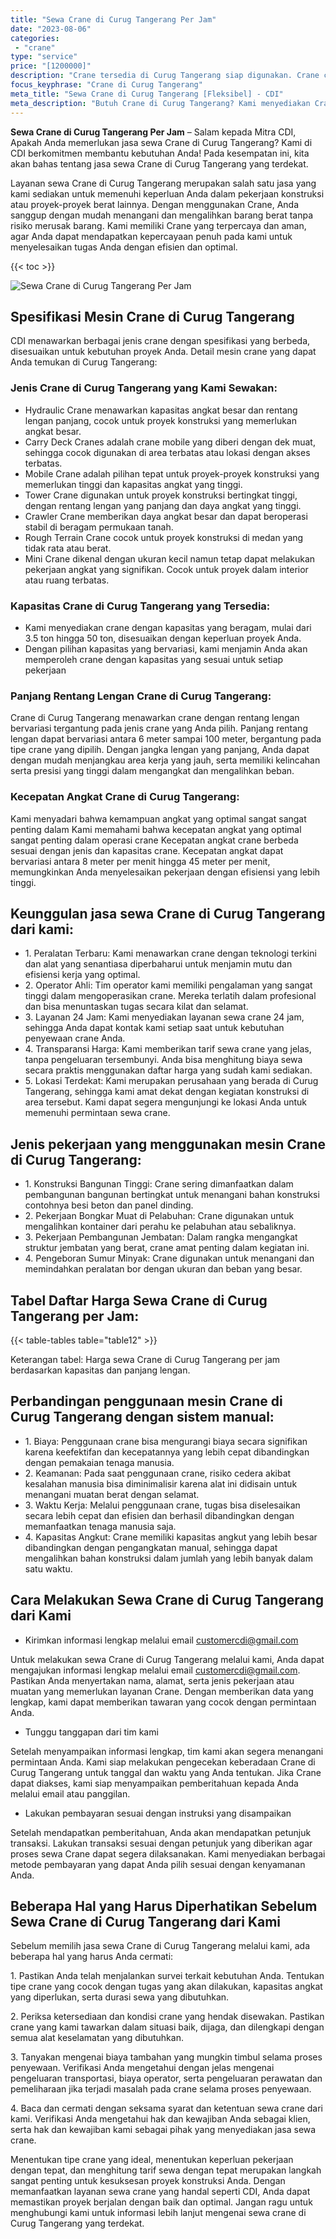 ```yaml
---
title: "Sewa Crane di Curug Tangerang Per Jam"
date: "2023-08-06"
categories:
 - "crane"
type: "service"
price: "[1200000]"
description: "Crane tersedia di Curug Tangerang siap digunakan. Crane cocok untuk mendukung proyek sebagai peralatan angkat yang optimal. Dapatkan penawaran spesial sekarang."
focus_keyphrase: "Crane di Curug Tangerang"
meta_title: "Sewa Crane di Curug Tangerang [Fleksibel] - CDI"
meta_description: "Butuh Crane di Curug Tangerang? Kami menyediakan Crane berkualitas untuk proyek pembangunan. Nikmati harga terbaik hari ini."
---
```


**Sewa Crane di Curug Tangerang Per Jam** – Salam kepada Mitra CDI, Apakah Anda memerlukan jasa sewa Crane di Curug Tangerang? Kami di CDI berkomitmen membantu kebutuhan Anda! Pada kesempatan ini, kita akan bahas tentang jasa sewa Crane di Curug Tangerang yang terdekat.

Layanan sewa Crane di Curug Tangerang merupakan salah satu jasa yang kami sediakan untuk memenuhi keperluan Anda dalam pekerjaan konstruksi atau proyek-proyek berat lainnya. Dengan menggunakan Crane, Anda sanggup dengan mudah menangani dan mengalihkan barang berat tanpa risiko merusak barang. Kami memiliki Crane yang terpercaya dan aman, agar Anda dapat mendapatkan kepercayaan penuh pada kami untuk menyelesaikan tugas Anda dengan efisien dan optimal.

{{< toc >}}

![Sewa Crane di Curug Tangerang Per Jam](/images/crane/crane-13.jpg)

## Spesifikasi Mesin Crane di Curug Tangerang

CDI menawarkan berbagai jenis crane dengan spesifikasi yang berbeda, disesuaikan untuk kebutuhan proyek Anda. Detail mesin crane yang dapat Anda temukan di Curug Tangerang:

### Jenis Crane di Curug Tangerang yang Kami Sewakan:

*   Hydraulic Crane menawarkan kapasitas angkat besar dan rentang lengan panjang, cocok untuk proyek konstruksi yang memerlukan angkat besar.
*   Carry Deck Cranes adalah crane mobile yang diberi dengan dek muat, sehingga cocok digunakan di area terbatas atau lokasi dengan akses terbatas.
*   Mobile Crane adalah pilihan tepat untuk proyek-proyek konstruksi yang memerlukan tinggi dan kapasitas angkat yang tinggi.
*   Tower Crane digunakan untuk proyek konstruksi bertingkat tinggi, dengan rentang lengan yang panjang dan daya angkat yang tinggi.
*   Crawler Crane memberikan daya angkat besar dan dapat beroperasi stabil di beragam permukaan tanah.
*   Rough Terrain Crane cocok untuk proyek konstruksi di medan yang tidak rata atau berat.
*   Mini Crane dikenal dengan ukuran kecil namun tetap dapat melakukan pekerjaan angkat yang signifikan. Cocok untuk proyek dalam interior atau ruang terbatas.

### Kapasitas Crane di Curug Tangerang yang Tersedia:

*   Kami menyediakan crane dengan kapasitas yang beragam, mulai dari 3.5 ton hingga 50 ton, disesuaikan dengan keperluan proyek Anda.
*   Dengan pilihan kapasitas yang bervariasi, kami menjamin Anda akan memperoleh crane dengan kapasitas yang sesuai untuk setiap pekerjaan

### Panjang Rentang Lengan Crane di Curug Tangerang:

Crane di Curug Tangerang menawarkan crane dengan rentang lengan bervariasi tergantung pada jenis crane yang Anda pilih. Panjang rentang lengan dapat bervariasi antara 6 meter sampai 100 meter, bergantung pada tipe crane yang dipilih. Dengan jangka lengan yang panjang, Anda dapat dengan mudah menjangkau area kerja yang jauh, serta memiliki kelincahan serta presisi yang tinggi dalam mengangkat dan mengalihkan beban.

### Kecepatan Angkat Crane di Curug Tangerang:

Kami menyadari bahwa kemampuan angkat yang optimal sangat sangat penting dalam Kami memahami bahwa kecepatan angkat yang optimal sangat penting dalam operasi crane Kecepatan angkat crane berbeda sesuai dengan jenis dan kapasitas crane. Kecepatan angkat dapat bervariasi antara 8 meter per menit hingga 45 meter per menit, memungkinkan Anda menyelesaikan pekerjaan dengan efisiensi yang lebih tinggi.

## Keunggulan jasa sewa Crane di Curug Tangerang dari kami:

*   1\. Peralatan Terbaru: Kami menawarkan crane dengan teknologi terkini dan alat yang senantiasa diperbaharui untuk menjamin mutu dan efisiensi kerja yang optimal.
*   2\. Operator Ahli: Tim operator kami memiliki pengalaman yang sangat tinggi dalam mengoperasikan crane. Mereka terlatih dalam profesional dan bisa menuntaskan tugas secara kilat dan selamat.
*   3\. Layanan 24 Jam: Kami menyediakan layanan sewa crane 24 jam, sehingga Anda dapat kontak kami setiap saat untuk kebutuhan penyewaan crane Anda.
*   4\. Transparansi Harga: Kami memberikan tarif sewa crane yang jelas, tanpa pengeluaran tersembunyi. Anda bisa menghitung biaya sewa secara praktis menggunakan daftar harga yang sudah kami sediakan.
*   5\. Lokasi Terdekat: Kami merupakan perusahaan yang berada di Curug Tangerang, sehingga kami amat dekat dengan kegiatan konstruksi di area tersebut. Kami dapat segera mengunjungi ke lokasi Anda untuk memenuhi permintaan sewa crane.

## Jenis pekerjaan yang menggunakan mesin Crane di Curug Tangerang:

*   1\. Konstruksi Bangunan Tinggi: Crane sering dimanfaatkan dalam pembangunan bangunan bertingkat untuk menangani bahan konstruksi contohnya besi beton dan panel dinding.
*   2\. Pekerjaan Bongkar Muat di Pelabuhan: Crane digunakan untuk mengalihkan kontainer dari perahu ke pelabuhan atau sebaliknya.
*   3\. Pekerjaan Pembangunan Jembatan: Dalam rangka mengangkat struktur jembatan yang berat, crane amat penting dalam kegiatan ini.
*   4\. Pengeboran Sumur Minyak: Crane digunakan untuk menangani dan memindahkan peralatan bor dengan ukuran dan beban yang besar.

## Tabel Daftar Harga Sewa Crane di Curug Tangerang per Jam:

{{< table-tables table="table12" >}}

Keterangan tabel: Harga sewa Crane di Curug Tangerang per jam berdasarkan kapasitas dan panjang lengan.

## Perbandingan penggunaan mesin Crane di Curug Tangerang dengan sistem manual:

*   1\. Biaya: Penggunaan crane bisa mengurangi biaya secara signifikan karena keefektifan dan kecepatannya yang lebih cepat dibandingkan dengan pemakaian tenaga manusia.
*   2\. Keamanan: Pada saat penggunaan crane, risiko cedera akibat kesalahan manusia bisa diminimalisir karena alat ini didisain untuk menangani muatan berat dengan selamat.
*   3\. Waktu Kerja: Melalui penggunaan crane, tugas bisa diselesaikan secara lebih cepat dan efisien dan berhasil dibandingkan dengan memanfaatkan tenaga manusia saja.
*   4\. Kapasitas Angkut: Crane memiliki kapasitas angkut yang lebih besar dibandingkan dengan pengangkatan manual, sehingga dapat mengalihkan bahan konstruksi dalam jumlah yang lebih banyak dalam satu waktu.

## Cara Melakukan Sewa Crane di Curug Tangerang dari Kami

*   Kirimkan informasi lengkap melalui email customercdi@gmail.com

Untuk melakukan sewa Crane di Curug Tangerang melalui kami, Anda dapat mengajukan informasi lengkap melalui email customercdi@gmail.com. Pastikan Anda menyertakan nama, alamat, serta jenis pekerjaan atau muatan yang memerlukan layanan Crane. Dengan memberikan data yang lengkap, kami dapat memberikan tawaran yang cocok dengan permintaan Anda.
*   Tunggu tanggapan dari tim kami

Setelah menyampaikan informasi lengkap, tim kami akan segera menangani permintaan Anda. Kami siap melakukan pengecekan keberadaan Crane di Curug Tangerang untuk tanggal dan waktu yang Anda tentukan. Jika Crane dapat diakses, kami siap menyampaikan pemberitahuan kepada Anda melalui email atau panggilan.
*   Lakukan pembayaran sesuai dengan instruksi yang disampaikan

Setelah mendapatkan pemberitahuan, Anda akan mendapatkan petunjuk transaksi. Lakukan transaksi sesuai dengan petunjuk yang diberikan agar proses sewa Crane dapat segera dilaksanakan. Kami menyediakan berbagai metode pembayaran yang dapat Anda pilih sesuai dengan kenyamanan Anda.

## Beberapa Hal yang Harus Diperhatikan Sebelum Sewa Crane di Curug Tangerang dari Kami

Sebelum memilih jasa sewa Crane di Curug Tangerang melalui kami, ada beberapa hal yang harus Anda cermati:

1\.  Pastikan Anda telah menjalankan survei terkait kebutuhan Anda. Tentukan tipe crane yang cocok dengan tugas yang akan dilakukan, kapasitas angkat yang diperlukan, serta durasi sewa yang dibutuhkan.

2\.  Periksa ketersediaan dan kondisi crane yang hendak disewakan. Pastikan crane yang kami tawarkan dalam situasi baik, dijaga, dan dilengkapi dengan semua alat keselamatan yang dibutuhkan.

3\.  Tanyakan mengenai biaya tambahan yang mungkin timbul selama proses penyewaan. Verifikasi Anda mengetahui dengan jelas mengenai pengeluaran transportasi, biaya operator, serta pengeluaran perawatan dan pemeliharaan jika terjadi masalah pada crane selama proses penyewaan.

4\.  Baca dan cermati dengan seksama syarat dan ketentuan sewa crane dari kami. Verifikasi Anda mengetahui hak dan kewajiban Anda sebagai klien, serta hak dan kewajiban kami sebagai pihak yang menyediakan jasa sewa crane.

Menentukan tipe crane yang ideal, menentukan keperluan pekerjaan dengan tepat, dan menghitung tarif sewa dengan tepat merupakan langkah sangat penting untuk kesuksesan proyek konstruksi Anda. Dengan memanfaatkan layanan sewa crane yang handal seperti CDI, Anda dapat memastikan proyek berjalan dengan baik dan optimal. Jangan ragu untuk menghubungi kami untuk informasi lebih lanjut mengenai sewa crane di Curug Tangerang yang terdekat.